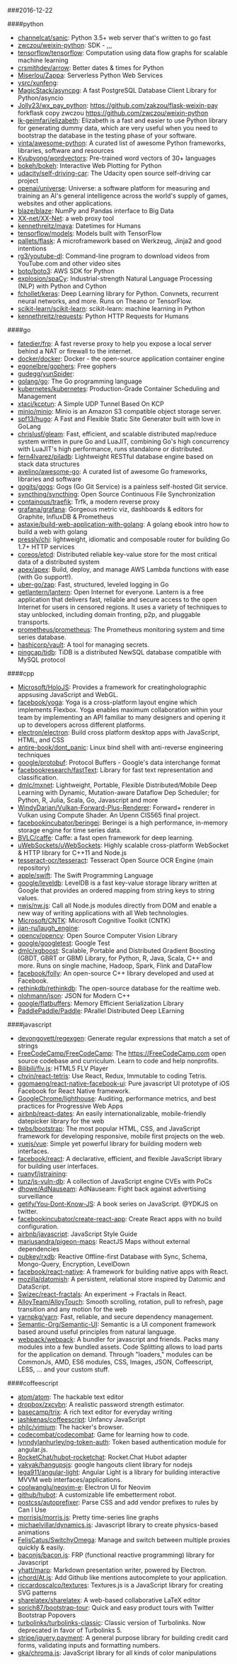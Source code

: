 ###2016-12-22

####python
* [channelcat/sanic](https://github.com/channelcat/sanic): Python 3.5+ web server that's written to go fast
* [zwczou/weixin-python](https://github.com/zwczou/weixin-python): SDK - ,,,
* [tensorflow/tensorflow](https://github.com/tensorflow/tensorflow): Computation using data flow graphs for scalable machine learning
* [crsmithdev/arrow](https://github.com/crsmithdev/arrow): Better dates & times for Python
* [Miserlou/Zappa](https://github.com/Miserlou/Zappa): Serverless Python Web Services
* [ysrc/xunfeng](https://github.com/ysrc/xunfeng): 
* [MagicStack/asyncpg](https://github.com/MagicStack/asyncpg): A fast PostgreSQL Database Client Library for Python/asyncio
* [Jolly23/wx_pay_python](https://github.com/Jolly23/wx_pay_python): https://github.com/zakzou/flask-weixin-pay forkflask copy zwczou https://github.com/zwczou/weixin-python 
* [lk-geimfari/elizabeth](https://github.com/lk-geimfari/elizabeth): Elizabeth is a fast and easier to use Python library for generating dummy data, which are very useful when you need to bootstrap the database in the testing phase of your software.
* [vinta/awesome-python](https://github.com/vinta/awesome-python): A curated list of awesome Python frameworks, libraries, software and resources
* [Kyubyong/wordvectors](https://github.com/Kyubyong/wordvectors): Pre-trained word vectors of 30+ languages
* [bokeh/bokeh](https://github.com/bokeh/bokeh): Interactive Web Plotting for Python
* [udacity/self-driving-car](https://github.com/udacity/self-driving-car): The Udacity open source self-driving car project
* [openai/universe](https://github.com/openai/universe): Universe: a software platform for measuring and training an AI's general intelligence across the world's supply of games, websites and other applications.
* [blaze/blaze](https://github.com/blaze/blaze): NumPy and Pandas interface to Big Data
* [XX-net/XX-Net](https://github.com/XX-net/XX-Net): a web proxy tool
* [kennethreitz/maya](https://github.com/kennethreitz/maya): Datetimes for Humans
* [tensorflow/models](https://github.com/tensorflow/models): Models built with TensorFlow
* [pallets/flask](https://github.com/pallets/flask): A microframework based on Werkzeug, Jinja2 and good intentions
* [rg3/youtube-dl](https://github.com/rg3/youtube-dl): Command-line program to download videos from YouTube.com and other video sites
* [boto/boto3](https://github.com/boto/boto3): AWS SDK for Python
* [explosion/spaCy](https://github.com/explosion/spaCy):  Industrial-strength Natural Language Processing (NLP) with Python and Cython
* [fchollet/keras](https://github.com/fchollet/keras): Deep Learning library for Python. Convnets, recurrent neural networks, and more. Runs on Theano or TensorFlow.
* [scikit-learn/scikit-learn](https://github.com/scikit-learn/scikit-learn): scikit-learn: machine learning in Python
* [kennethreitz/requests](https://github.com/kennethreitz/requests): Python HTTP Requests for Humans

####go
* [fatedier/frp](https://github.com/fatedier/frp): A fast reverse proxy to help you expose a local server behind a NAT or firewall to the internet.
* [docker/docker](https://github.com/docker/docker): Docker - the open-source application container engine
* [egonelbre/gophers](https://github.com/egonelbre/gophers): Free gophers
* [gudegg/yunSpider](https://github.com/gudegg/yunSpider): 
* [golang/go](https://github.com/golang/go): The Go programming language
* [kubernetes/kubernetes](https://github.com/kubernetes/kubernetes): Production-Grade Container Scheduling and Management
* [xtaci/kcptun](https://github.com/xtaci/kcptun): A Simple UDP Tunnel Based On KCP
* [minio/minio](https://github.com/minio/minio): Minio is an Amazon S3 compatible object storage server.
* [spf13/hugo](https://github.com/spf13/hugo): A Fast and Flexible Static Site Generator built with love in GoLang
* [chrislusf/gleam](https://github.com/chrislusf/gleam): Fast, efficient, and scalable distributed map/reduce system written in pure Go and LuaJIT, combining Go's high concurrency with LuaJIT's high performance, runs standalone or distributed.
* [fern4lvarez/piladb](https://github.com/fern4lvarez/piladb): Lightweight RESTful database engine based on stack data structures
* [avelino/awesome-go](https://github.com/avelino/awesome-go): A curated list of awesome Go frameworks, libraries and software
* [gogits/gogs](https://github.com/gogits/gogs): Gogs (Go Git Service) is a painless self-hosted Git service.
* [syncthing/syncthing](https://github.com/syncthing/syncthing): Open Source Continuous File Synchronization
* [containous/traefik](https://github.com/containous/traefik): Trfk, a modern reverse proxy
* [grafana/grafana](https://github.com/grafana/grafana): Gorgeous metric viz, dashboards & editors for Graphite, InfluxDB & Prometheus
* [astaxie/build-web-application-with-golang](https://github.com/astaxie/build-web-application-with-golang): A golang ebook intro how to build a web with golang
* [pressly/chi](https://github.com/pressly/chi): lightweight, idiomatic and composable router for building Go 1.7+ HTTP services
* [coreos/etcd](https://github.com/coreos/etcd): Distributed reliable key-value store for the most critical data of a distributed system
* [apex/apex](https://github.com/apex/apex): Build, deploy, and manage AWS Lambda functions with ease (with Go support!).
* [uber-go/zap](https://github.com/uber-go/zap): Fast, structured, leveled logging in Go
* [getlantern/lantern](https://github.com/getlantern/lantern):  Open Internet for everyone. Lantern is a free application that delivers fast, reliable and secure access to the open Internet for users in censored regions. It uses a variety of techniques to stay unblocked, including domain fronting, p2p, and pluggable transports.
* [prometheus/prometheus](https://github.com/prometheus/prometheus): The Prometheus monitoring system and time series database.
* [hashicorp/vault](https://github.com/hashicorp/vault): A tool for managing secrets.
* [pingcap/tidb](https://github.com/pingcap/tidb): TiDB is a distributed NewSQL database compatible with MySQL protocol

####cpp
* [Microsoft/HoloJS](https://github.com/Microsoft/HoloJS): Provides a framework for creatingholographic appsusing JavaScript and WebGL.
* [facebook/yoga](https://github.com/facebook/yoga): Yoga is a cross-platform layout engine which implements Flexbox. Yoga enables maximum collaboration within your team by implementing an API familiar to many designers and opening it up to developers across different platforms.
* [electron/electron](https://github.com/electron/electron): Build cross platform desktop apps with JavaScript, HTML, and CSS
* [antire-book/dont_panic](https://github.com/antire-book/dont_panic): Linux bind shell with anti-reverse engineering techniques
* [google/protobuf](https://github.com/google/protobuf): Protocol Buffers - Google's data interchange format
* [facebookresearch/fastText](https://github.com/facebookresearch/fastText): Library for fast text representation and classification.
* [dmlc/mxnet](https://github.com/dmlc/mxnet): Lightweight, Portable, Flexible Distributed/Mobile Deep Learning with Dynamic, Mutation-aware Dataflow Dep Scheduler; for Python, R, Julia, Scala, Go, Javascript and more
* [WindyDarian/Vulkan-Forward-Plus-Renderer](https://github.com/WindyDarian/Vulkan-Forward-Plus-Renderer): Forward+ renderer in Vulkan using Compute Shader. An Upenn CIS565 final project.
* [facebookincubator/beringei](https://github.com/facebookincubator/beringei): Beringei is a high performance, in-memory storage engine for time series data.
* [BVLC/caffe](https://github.com/BVLC/caffe): Caffe: a fast open framework for deep learning.
* [uWebSockets/uWebSockets](https://github.com/uWebSockets/uWebSockets): Highly scalable cross-platform WebSocket & HTTP library for C++11 and Node.js
* [tesseract-ocr/tesseract](https://github.com/tesseract-ocr/tesseract): Tesseract Open Source OCR Engine (main repository)
* [apple/swift](https://github.com/apple/swift): The Swift Programming Language
* [google/leveldb](https://github.com/google/leveldb): LevelDB is a fast key-value storage library written at Google that provides an ordered mapping from string keys to string values.
* [nwjs/nw.js](https://github.com/nwjs/nw.js): Call all Node.js modules directly from DOM and enable a new way of writing applications with all Web technologies.
* [Microsoft/CNTK](https://github.com/Microsoft/CNTK): Microsoft Cognitive Toolkit (CNTK)
* [jian-ru/laugh_engine](https://github.com/jian-ru/laugh_engine): 
* [opencv/opencv](https://github.com/opencv/opencv): Open Source Computer Vision Library
* [google/googletest](https://github.com/google/googletest): Google Test
* [dmlc/xgboost](https://github.com/dmlc/xgboost): Scalable, Portable and Distributed Gradient Boosting (GBDT, GBRT or GBM) Library, for Python, R, Java, Scala, C++ and more. Runs on single machine, Hadoop, Spark, Flink and DataFlow
* [facebook/folly](https://github.com/facebook/folly): An open-source C++ library developed and used at Facebook.
* [rethinkdb/rethinkdb](https://github.com/rethinkdb/rethinkdb): The open-source database for the realtime web.
* [nlohmann/json](https://github.com/nlohmann/json): JSON for Modern C++
* [google/flatbuffers](https://github.com/google/flatbuffers): Memory Efficient Serialization Library
* [PaddlePaddle/Paddle](https://github.com/PaddlePaddle/Paddle): PArallel Distributed Deep LEarning

####javascript
* [devongovett/regexgen](https://github.com/devongovett/regexgen): Generate regular expressions that match a set of strings
* [FreeCodeCamp/FreeCodeCamp](https://github.com/FreeCodeCamp/FreeCodeCamp): The https://FreeCodeCamp.com open source codebase and curriculum. Learn to code and help nonprofits.
* [Bilibili/flv.js](https://github.com/Bilibili/flv.js): HTML5 FLV Player
* [chvin/react-tetris](https://github.com/chvin/react-tetris): Use React, Redux, Immutable to coding Tetris.
* [ggomaeng/react-native-facebook-ui](https://github.com/ggomaeng/react-native-facebook-ui): Pure javascript UI prototype of iOS Facebook for React Native framework.
* [GoogleChrome/lighthouse](https://github.com/GoogleChrome/lighthouse): Auditing, performance metrics, and best practices for Progressive Web Apps
* [airbnb/react-dates](https://github.com/airbnb/react-dates): An easily internationalizable, mobile-friendly datepicker library for the web
* [twbs/bootstrap](https://github.com/twbs/bootstrap): The most popular HTML, CSS, and JavaScript framework for developing responsive, mobile first projects on the web.
* [vuejs/vue](https://github.com/vuejs/vue): Simple yet powerful library for building modern web interfaces.
* [facebook/react](https://github.com/facebook/react): A declarative, efficient, and flexible JavaScript library for building user interfaces.
* [ruanyf/jstraining](https://github.com/ruanyf/jstraining): 
* [tunz/js-vuln-db](https://github.com/tunz/js-vuln-db): A collection of JavaScript engine CVEs with PoCs
* [dhowe/AdNauseam](https://github.com/dhowe/AdNauseam): AdNauseam: Fight back against advertising surveillance
* [getify/You-Dont-Know-JS](https://github.com/getify/You-Dont-Know-JS): A book series on JavaScript. @YDKJS on twitter.
* [facebookincubator/create-react-app](https://github.com/facebookincubator/create-react-app): Create React apps with no build configuration.
* [airbnb/javascript](https://github.com/airbnb/javascript): JavaScript Style Guide
* [mariusandra/pigeon-maps](https://github.com/mariusandra/pigeon-maps): ReactJS Maps without external dependencies
* [pubkey/rxdb](https://github.com/pubkey/rxdb): Reactive Offline-first Database with Sync, Schema, Mongo-Query, Encryption, LevelDown
* [facebook/react-native](https://github.com/facebook/react-native): A framework for building native apps with React.
* [mozilla/datomish](https://github.com/mozilla/datomish): A persistent, relational store inspired by Datomic and DataScript.
* [Swizec/react-fractals](https://github.com/Swizec/react-fractals): An experiment -> Fractals in React.
* [AlloyTeam/AlloyTouch](https://github.com/AlloyTeam/AlloyTouch): Smooth scrolling, rotation, pull to refresh, page transition and any motion for the web
* [yarnpkg/yarn](https://github.com/yarnpkg/yarn):  Fast, reliable, and secure dependency management.
* [Semantic-Org/Semantic-UI](https://github.com/Semantic-Org/Semantic-UI): Semantic is a UI component framework based around useful principles from natural language.
* [webpack/webpack](https://github.com/webpack/webpack): A bundler for javascript and friends. Packs many modules into a few bundled assets. Code Splitting allows to load parts for the application on demand. Through "loaders," modules can be CommonJs, AMD, ES6 modules, CSS, Images, JSON, Coffeescript, LESS, ... and your custom stuff.

####coffeescript
* [atom/atom](https://github.com/atom/atom): The hackable text editor
* [dropbox/zxcvbn](https://github.com/dropbox/zxcvbn): A realistic password strength estimator.
* [basecamp/trix](https://github.com/basecamp/trix): A rich text editor for everyday writing
* [jashkenas/coffeescript](https://github.com/jashkenas/coffeescript): Unfancy JavaScript
* [philc/vimium](https://github.com/philc/vimium): The hacker's browser.
* [codecombat/codecombat](https://github.com/codecombat/codecombat): Game for learning how to code.
* [lynndylanhurley/ng-token-auth](https://github.com/lynndylanhurley/ng-token-auth): Token based authentication module for angular.js.
* [RocketChat/hubot-rocketchat](https://github.com/RocketChat/hubot-rocketchat): Rocket.Chat Hubot adapter
* [yakyak/hangupsjs](https://github.com/yakyak/hangupsjs): google hangouts client library for nodejs
* [lega911/angular-light](https://github.com/lega911/angular-light): Angular Light is a library for building interactive MVVM web interfaces/applications.
* [coolwanglu/neovim-e](https://github.com/coolwanglu/neovim-e): Electron UI for Neovim
* [github/hubot](https://github.com/github/hubot): A customizable life embetterment robot.
* [postcss/autoprefixer](https://github.com/postcss/autoprefixer): Parse CSS and add vendor prefixes to rules by Can I Use
* [morrisjs/morris.js](https://github.com/morrisjs/morris.js): Pretty time-series line graphs
* [michaelvillar/dynamics.js](https://github.com/michaelvillar/dynamics.js): Javascript library to create physics-based animations
* [FelisCatus/SwitchyOmega](https://github.com/FelisCatus/SwitchyOmega): Manage and switch between multiple proxies quickly & easily.
* [baconjs/bacon.js](https://github.com/baconjs/bacon.js): FRP (functional reactive programming) library for Javascript
* [yhatt/marp](https://github.com/yhatt/marp): Markdown presentation writer, powered by Electron.
* [ichord/At.js](https://github.com/ichord/At.js): Add Github like mentions autocomplete to your application.
* [riccardoscalco/textures](https://github.com/riccardoscalco/textures): Textures.js is a JavaScript library for creating SVG patterns
* [sharelatex/sharelatex](https://github.com/sharelatex/sharelatex): A web-based collaborative LaTeX editor
* [sorich87/bootstrap-tour](https://github.com/sorich87/bootstrap-tour): Quick and easy product tours with Twitter Bootstrap Popovers
* [turbolinks/turbolinks-classic](https://github.com/turbolinks/turbolinks-classic): Classic version of Turbolinks. Now deprecated in favor of Turbolinks 5.
* [stripe/jquery.payment](https://github.com/stripe/jquery.payment): A general purpose library for building credit card forms, validating inputs and formatting numbers.
* [gka/chroma.js](https://github.com/gka/chroma.js): JavaScript library for all kinds of color manipulations
